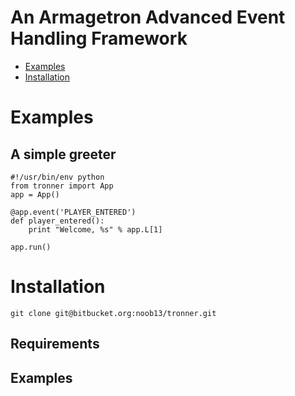 An Armagetron Advanced Event Handling Framework
===============================================
- [Examples](#examples)
- [Installation](#installation)

# <a id="examples"></a>Examples
## A simple greeter

    #!/usr/bin/env python
    from tronner import App
    app = App()

    @app.event('PLAYER_ENTERED')
    def player_entered():
        print "Welcome, %s" % app.L[1]

    app.run()

# <a id="installation"></a>Installation
    git clone git@bitbucket.org:noob13/tronner.git
## Requirements

## Examples
